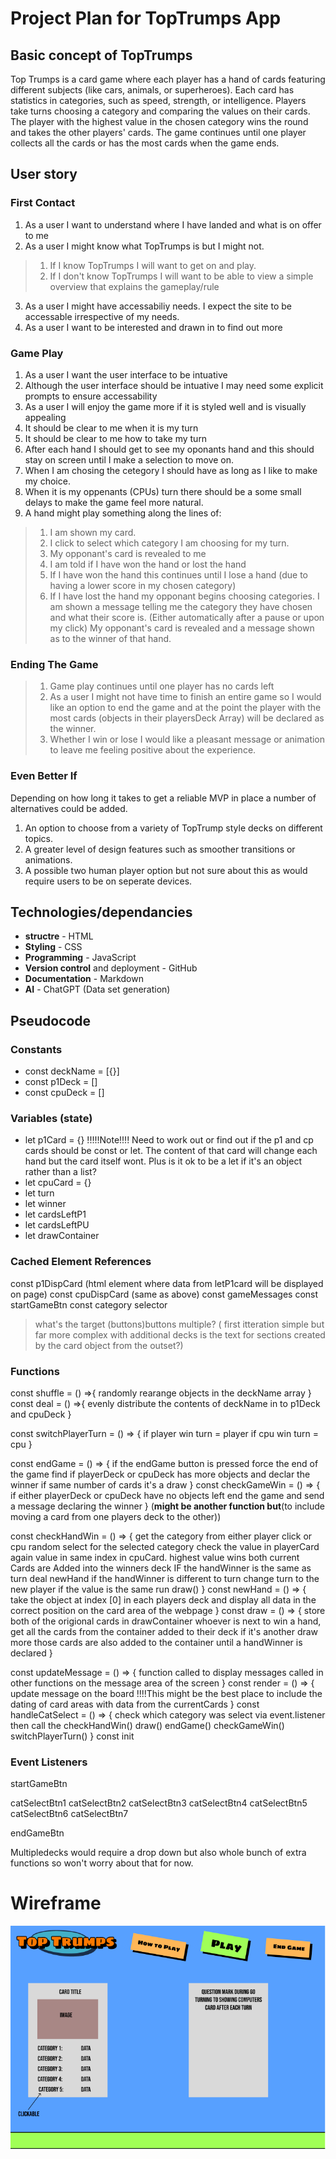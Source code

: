 # Project Plan for TopTrumps App

## Basic concept of TopTrumps
Top Trumps is a card game where each player has a hand of cards featuring different subjects (like cars, animals, or superheroes). Each card has statistics in categories, such as speed, strength, or intelligence. Players take turns choosing a category and comparing the values on their cards. The player with the highest value in the chosen category wins the round and takes the other players' cards. The game continues until one player collects all the cards or has the most cards when the game ends.

## User story
### First Contact
1. As a user I want to understand where I have landed and what is on offer to me
2. As a user I might know what TopTrumps is but I might not.
> 1. If I know TopTrumps I will want to get on and play. 
> 2. If I don't know TopTrumps I will want to be able to view a simple overview that explains the gameplay/rule
3. As a user I might have accessabiliy needs. I expect the site to be accessable irrespective of my needs. 
4. As a user I want to be interested and drawn in to find out more

### Game Play
1. As a user I want the user interface to be intuative
2. Although the user interface should be intuative I may need some explicit prompts to ensure accessability
3. As a user I will enjoy the game more if it is styled well and is visually appealing
4. It should be clear to me when it is my turn
5. It should be clear to me how to take my turn
6. After each hand I should get to see my oponants hand and this should stay on screen until I make a selection to move on. 
7. When I am chosing the cetegory I should have as long as I like to make my choice.
8. When it is my oppenants (CPUs) turn there should be a some small delays to make the game feel more natural.
9. A hand might play something along the lines of:
> 1. I am shown my card.
> 2. I click to select which category I am choosing for my turn.
> 3. My opponant's card is revealed to me
> 4. I am told if I have won the hand or lost the hand
> 5. If I have won the hand this continues until I lose a hand (due to having a lower score in my chosen category)
> 6. If I have lost the hand my opponant begins choosing categories. I am shown a message telling me the category they have chosen and what their score is. (Either automatically after a pause or upon my click) My opponant's card is revealed and a message shown as to the winner of that hand. 

### Ending The Game
> 1. Game play continues until one player has no cards left
> 2. As a user I might not have time to finish an entire game so I would like an option to end the game and at the point the player with the most cards (objects in their playersDeck Array) will be declared as the winner.
> 3. Whether I win or lose I would like a pleasant message or animation to leave me feeling positive about the experience. 

### Even Better If
Depending on how long it takes to get a reliable MVP in place a number of alternatives could be added. 
1. An option to choose from a variety of TopTrump style decks on different topics. 
2. A greater level of design features such as smoother transitions or animations. 
3. A possible two human player option but not sure about this as would require users to be on seperate devices. 


## Technologies/dependancies
* __structre__ - HTML
* __Styling__ - CSS
* __Programming__ - JavaScript
* __Version control__ and deployment - GitHub
* __Documentation__ - Markdown
* __AI__ - ChatGPT (Data set generation)

## Pseudocode
### Constants
* const deckName = [{}]
* const p1Deck = []
* const cpuDeck = []

### Variables (state)
* let p1Card = {} 
!!!!!Note!!!! Need to work out or find out if the p1 and cp cards should be const or let. The content of that card will change each hand but the card itself wont. Plus is it ok to be a let if it's an object rather than a list?
* let cpuCard = {}
* let turn
* let winner
* let cardsLeftP1
* let cardsLeftPU
* let drawContainer

### Cached Element References
const p1DispCard (html element where data from letP1card will be displayed on page)
const cpuDispCard (same as above)
const gameMessages
const startGameBtn
const category selector 
> what's the target (buttons)buttons multiple? ( first itteration simple but far more
complex with additional decks is the text for sections created by the card object from the outset?)



### Functions
const shuffle = () =>{
    randomly rearange objects in the deckName array
}
const deal = () =>{
    evenly distribute the contents of deckName in to p1Deck and cpuDeck
}

const switchPlayerTurn = () => {
    if player win turn = player
    if cpu win turn = cpu
}

const endGame = () => {
    if the endGame button is pressed
    force the end of the game
    find if playerDeck or cpuDeck has more objects and declar the winner
    if same number of cards it's a draw
}
const checkGameWin = () => {
    if either playerDeck or cpuDeck have no objects left
    end the game and send a message declaring the winner 
}
(__might be another function but__(to include moving a card from one players deck 
to the other))

const checkHandWin = () => {
    get the category from either player click or cpu random select
    for the selected category check the value in playerCard again value in same index in cpuCard. 
    highest value wins
    both current Cards are Added into the winners deck
    IF the handWinner is the same as turn deal newHand
    if the handWinner is different to turn change turn to the new player
    if the value is the same run draw()
}
const newHand = () => {
    take the object at index [0] in each players deck and 
    display all data in the correct position on the card area of the webpage
}
const draw = () => {
    store both of the origional cards in drawContainer
    whoever is next to win a hand, get all the cards from the container added to their deck
    if it's another draw more those cards are also added to the container until a handWinner is declared
}

const updateMessage = () => {
    function called to display messages called in other functions on the message area of the screen
}
const render = () => {
    update message on the board
    !!!!This might be the best place to include the dating of card areas with data from the currentCards
}
const handleCatSelect = () => {
    check which category was select via event.listener
    then call the 
    checkHandWin()
    draw()
    endGame()
    checkGameWin()
    switchPlayerTurn()
}
const init



### Event Listeners
startGameBtn

catSelectBtn1
catSelectBtn2
catSelectBtn3
catSelectBtn4
catSelectBtn5
catSelectBtn6
catSelectBtn7

endGameBtn

Multipledecks would require a drop down but also whole bunch of extra functions so won't worry about that for now. 


# Wireframe
![Screenshot of app landing page. Top right, Title: Top Trumps, Top edge, buttons, how to play, play and end game. Center of page, two game card templates. ](./Assets/TopTrumps-screenshot.png)
